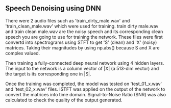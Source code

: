 ## Speech Denoising using DNN

There were 2 audio files such as 'train_dirty_male.wav' and 'train_clean_male.wav' which were used for training. train dirty male.wav and
train clean male.wav are the noisy speech and its corresponding clean speech you are going to use for training the network. These files were first convertd into spectrograms using STFT to get 'S' (clean) and 'X' (noisy) matrices. Taking their magnitudes by using np.abs() 
because S and X are complex valued.

Then training a fully-connected deep neural network using 4 hidden layers. The input to the network is a column vector of |X| (a 513-dim vector) and the target is its corresponding one in |S|. 

Once the training was completed, the model was tested on 'test_01_x.wav' and 'test_02_x.wav' files. ISTFT was applied on the output of the network to convert the matrices into time domain. Signal-to-Noise Ratio (SNR) was also calculated to check the quality of the output generated.